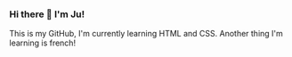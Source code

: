 ### Hi there 👋 I'm Ju!
This is my GitHub, I'm currently learning HTML and CSS. Another thing I'm learning is french!
